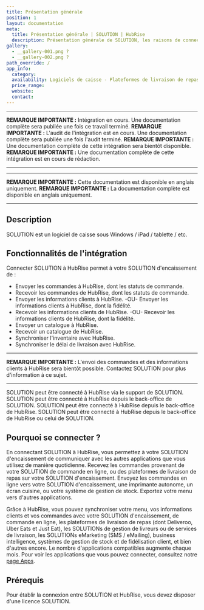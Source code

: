 ```yaml
---
title: Présentation générale
position: 1
layout: documentation
meta:
  title: Présentation générale | SOLUTION | HubRise
  description: Présentation générale de SOLUTION, les raisons de connecter SOLUTION à HubRise et les fonctionnalités de l'intégration avec HubRise.
gallery:
  - __gallery-001.png ?
  - __gallery-002.png ?
path_override: /
app_info:
  category:
  availability: Logiciels de caisse - Plateformes de livraison de repas - Commande en ligne - Gestion de livreurs - Fidélité et marketing - Gestion et inventaire - Autres applications ?
  price_range:
  website:
  contact:
---
```


---

**REMARQUE IMPORTANTE :** Intégration en cours. Une documentation complète sera publiée une fois ce travail terminé.
**REMARQUE IMPORTANTE :** L'audit de l'intégration est en cours. Une documentation complète sera publiée une fois l'audit terminé.
**REMARQUE IMPORTANTE :** Une documentation complète de cette intégration sera bientôt disponible.
**REMARQUE IMPORTANTE :** Une documentation complète de cette intégration est en cours de rédaction.

---

---

**REMARQUE IMPORTANTE :** Cette documentation est disponible <Link to="/apps/SOLUTION" addLocalePrefix={false}>en anglais uniquement</Link>.
**REMARQUE IMPORTANTE :** La documentation complète est disponible <Link to="/apps/SOLUTION" addLocalePrefix={false}>en anglais uniquement</Link>.

---

## Description

SOLUTION est un logiciel de caisse sous Windows / iPad / tablette / etc.

## Fonctionnalités de l'intégration

Connecter SOLUTION à HubRise permet à votre SOLUTION d'encaissement de :

- Envoyer les commandes à HubRise, dont les statuts de commande.
- Recevoir les commandes de HubRise, dont les statuts de commande.
- Envoyer les informations clients à HubRise. -OU- Envoyer les informations clients à HubRise, dont la fidélité.
- Recevoir les informations clients de HubRise. -OU- Recevoir les informations clients de HubRise, dont la fidélité.
- Envoyer un catalogue à HubRise.
- Recevoir un catalogue de HubRise.
- Synchroniser l'inventaire avec HubRise.
- Synchroniser le délai de livraison avec HubRise.

---

**REMARQUE IMPORTANTE :** L'envoi des commandes et des informations clients à HubRise sera bientôt possible. Contactez SOLUTION pour plus d'information à ce sujet.

---

SOLUTION peut être connecté à HubRise via le support de SOLUTION.
SOLUTION peut être connecté à HubRise depuis le back-office de SOLUTION.
SOLUTION peut être connecté à HubRise depuis le back-office de HubRise.
SOLUTION peut être connecté à HubRise depuis le back-office de HubRise ou celui de SOLUTION.

## Pourquoi se connecter ?

En connectant SOLUTION à HubRise, vous permettez à votre SOLUTION d'encaissement de communiquer avec les autres applications que vous utilisez de manière quotidienne. Recevez les commandes provenant de votre SOLUTION de commande en ligne, ou des plateformes de livraison de repas sur votre SOLUTION d'encaissement. Envoyez les commandes en ligne vers votre SOLUTION d'encaissement, une imprimante autonome, un écran cuisine, ou votre système de gestion de stock. Exportez votre menu vers d'autres applications.

Grâce à HubRise, vous pouvez synchroniser votre menu, vos informations clients et vos commandes avec votre SOLUTION d'encaissement, de commande en ligne, les plateformes de livraison de repas (dont Deliveroo, Uber Eats et Just Eat), les SOLUTIONs de gestion de livreurs ou de services de livraison, les SOLUTIONs eMarketing (SMS / eMailing), business intelligence, systèmes de gestion de stock et de fidélisation client, et bien d'autres encore. Le nombre d'applications compatibles augmente chaque mois. Pour voir les applications que vous pouvez connecter, consultez notre [page Apps](/apps).

## Prérequis

Pour établir la connexion entre SOLUTION et HubRise, vous devez disposer d'une licence SOLUTION.
